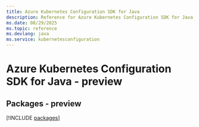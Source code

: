 ```yaml
---
title: Azure Kubernetes Configuration SDK for Java
description: Reference for Azure Kubernetes Configuration SDK for Java
ms.date: 08/29/2025
ms.topic: reference
ms.devlang: java
ms.service: kubernetesconfiguration
---
```

# Azure Kubernetes Configuration SDK for Java - preview
## Packages - preview
[!INCLUDE [packages](kubernetes-configuration-index.md)]